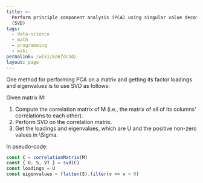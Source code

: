 ```yaml
---
title: >-
  Perform principle component analysis (PCA) using singular value decomposition
  (SVD)
tags:
  - data-science
  - math
  - programming
  - wiki
permalink: /wiki/6a6fdc3d/
layout: page
---
```


One method for performing PCA on a matrix and getting its factor loadings and eigenvalues is to use SVD as follows:

Given matrix <katex>M</katex>:

1. Compute the correlation matrix of <katex>M</katex> (i.e., the matrix of all of its columns' correlations to each other).
2. Perform SVD on the correlation matrix.
3. Get the loadings and eigenvalues, which are <katex>U</katex> and the positive non-zero values in <katex>\Sigma</katex>.

In pseudo-code:

```js
const C = correlationMatrix(M)
const { U, S, VT } = svd(C)
const loadings = U
const eigenvalues = flatten(S).filter(v => v > 0)
```
